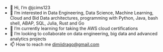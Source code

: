 - 👋 Hi, I’m @jcims123
- 👀 I’m interested in Data Engineering, Data Science, Machine Learning, Cloud and Bid Data architectures, programming with Python, Java, bash shell, ABAP, SQL, Julia, Rust and Go
- 🌱 I’m currently learning for taking the AWS cloud certifications
- 💞️ I’m looking to collaborate on data engineering, big data and advanced analytics projects
- 📫 How to reach me dimiidrago@gmail.com

<!---
jcims123/jcims123 is a ✨ special ✨ repository because its `README.md` (this file) appears on your GitHub profile.
You can click the Preview link to take a look at your changes.
--->
